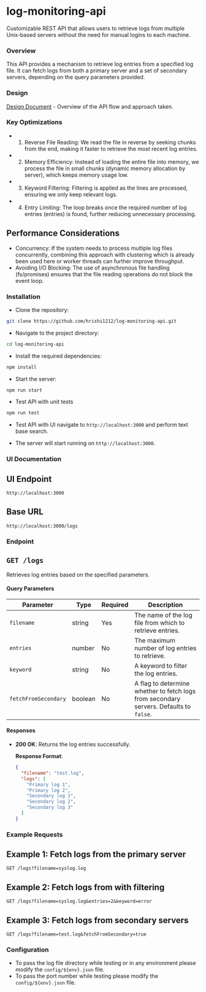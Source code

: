 # log-monitoring-api

Customizable REST API that allows users to retrieve logs from multiple Unix-based servers without the need for manual logins to each machine.

### Overview

This API provides a mechanism to retrieve log entries from a specified log file. It can fetch logs from both a primary server and a set of secondary servers, depending on the query parameters provided.

### Design

[Design Document](https://drive.google.com/file/d/16rfGVuc2nnMT5jlkeX8n_vGIDsCr-8o6/view) - Overview of the API flow and approach taken.

### Key Optimizations
- 1. Reverse File Reading: We read the file in reverse by seeking chunks from the end, making it faster to retrieve the most recent log entries.
- 2. Memory Efficiency: Instead of loading the entire file into memory, we process the file in small chunks (dynamic memory allocation by server), which keeps memory usage low.
- 3. Keyword Filtering: Filtering is applied as the lines are processed, ensuring we only keep relevant logs.
- 4. Entry Limiting: The loop breaks once the required number of log entries (entries) is found, further reducing unnecessary processing.

## Performance Considerations
- Concurrency: If the system needs to process multiple log files concurrently, combining this approach with clustering which is already been used here or worker threads can further improve throughput.
- Avoiding I/O Blocking: The use of asynchronous file handling (fs/promises) ensures that the file reading operations do not block the event loop.

### Installation

- Clone the repository:

```bash
git clone https://github.com/hrishi1212/log-monitoring-api.git
```

- Navigate to the project directory:

```bash
cd log-monitoring-api
```

- Install the required dependencies:

```bash
npm install
```

- Start the server:

```bash
npm run start
```

- Test API with unit tests

```bash
npm run test
```

- Test API with UI
  navigate to `http://localhost:3000` and perform text base search.

- The server will start running on `http://localhost:3000`.

### UI Documentation

## UI Endpoint

`http://localhost:3000`

## Base URL

`http://localhost:3000/logs`

### Endpoint

## `GET /logs`

Retrieves log entries based on the specified parameters.

#### Query Parameters

| Parameter            | Type    | Required | Description                                                                            |
| -------------------- | ------- | -------- | -------------------------------------------------------------------------------------- |
| `filename`           | string  | Yes      | The name of the log file from which to retrieve entries.                               |
| `entries`            | number  | No       | The maximum number of log entries to retrieve.                                         |
| `keyword`            | string  | No       | A keyword to filter the log entries.                                                   |
| `fetchFromSecondary` | boolean | No       | A flag to determine whether to fetch logs from secondary servers. Defaults to `false`. |

#### Responses

- **200 OK**: Returns the log entries successfully.

  **Response Format**:

  ```json
  {
    "filename": "test.log",
    "logs": [
      "Primary log 1",
      "Primary log 2",
      "Secondary log 1",
      "Secondary log 2",
      "Secondary log 3"
    ]
  }
  ```

### Example Requests

## Example 1: Fetch logs from the primary server

`GET /logs?filename=syslog.log`

## Example 2: Fetch logs from with filtering

`GET /logs?filename=syslog.log&entries=2&keyword=error`

## Example 3: Fetch logs from secondary servers

`GET /logs?filename=test.log&fetchFromSecondary=true`

### Configuration

- To pass the log file directory while testing or in any environment please modify the `config/${env}.json` file.
- To pass the port number while testing please modify the `config/${env}.json` file.
